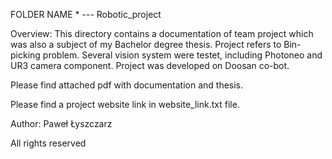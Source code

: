FOLDER NAME * --- Robotic_project

Overview: 
This directory contains a documentation of team project which was also a subject of my Bachelor degree thesis. Project refers to Bin-picking problem. Several vision system were testet, including Photoneo and UR3 camera component.
Project was developed on Doosan co-bot.

Please find attached pdf with documentation and thesis.

Please find a project website link in website_link.txt file. 

Author: Paweł Łyszczarz

All rights reserved
